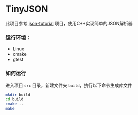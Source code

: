 # TinyJSON

此项目参考 [json-tutorial](https://github.com/miloyip/json-tutorial) 项目，使用C++实现简单的JSON解析器

### 运行环境：
- Linux
- cmake 
- gtest

### 如何运行

进入项目 `src` 目录，新建文件夹 `build`，执行以下命令生成库文件

```sh
mkdir build
cd build
cmake ..
make
```
